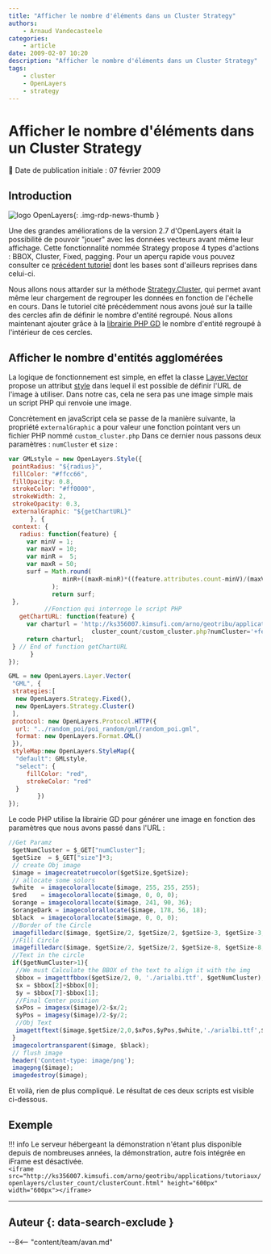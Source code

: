 ```yaml
---
title: "Afficher le nombre d'éléments dans un Cluster Strategy"
authors:
    - Arnaud Vandecasteele
categories:
    - article
date: 2009-02-07 10:20
description: "Afficher le nombre d'éléments dans un Cluster Strategy"
tags:
    - cluster
    - OpenLayers
    - strategy
---
```


# Afficher le nombre d'éléments dans un Cluster Strategy

:calendar: Date de publication initiale : 07 février 2009

## Introduction

![logo OpenLayers](https://cdn.geotribu.fr/img/logos-icones/logiciels_librairies/openlayers.png "logo OpenLayers"){: .img-rdp-news-thumb }

Une des grandes améliorations de la version 2.7 d'OpenLayers était la possibilité de pouvoir "jouer" avec les données vecteurs avant même leur affichage. Cette fonctionnalité nommée Strategy propose 4 types d'actions : BBOX, Cluster, Fixed, pagging. Pour un aperçu rapide vous pouvez consulter ce [précédent tutoriel](http://geotribu.net/node/47) dont les bases sont d'ailleurs reprises dans celui-ci.

Nous allons nous attarder sur la méthode [Strategy.Cluster](http://dev.openlayers.org/releases/OpenLayers-2.7/doc/apidocs/files/OpenLayers/Strategy/Cluster-js.html), qui permet avant même leur chargement de regrouper les données en fonction de l'échelle en cours. Dans le tutoriel cité précédemment nous avons joué sur la taille des cercles afin de définir le nombre d'entité regroupé. Nous allons maintenant ajouter grâce à la [librairie PHP GD](http://fr.php.net/gd) le nombre d'entité regroupé à l'intérieur de ces cercles.

## Afficher le nombre d'entités agglomérées

La logique de fonctionnement est simple, en effet la classe [Layer.Vector](http://dev.openlayers.org/releases/OpenLayers-2.7/doc/apidocs/files/OpenLayers/Layer/Vector-js.html) propose un attribut [style](http://dev.openlayers.org/releases/OpenLayers-2.7/doc/apidocs/files/OpenLayers/Feature/Vector-js.html#OpenLayers.Feature.Vector.style) dans lequel il est possible de définir l'URL de l'image à utiliser. Dans notre cas, cela ne sera pas une image simple mais un script PHP qui renvoie une image.

Concrètement en javaScript cela se passe de la manière suivante, la propriété `externalGraphic` a pour valeur une fonction pointant vers un fichier PHP nommé `custom_cluster.php` Dans ce dernier nous passons deux paramètres : `numCluster` et `size` :

```javascript
var GMLstyle = new OpenLayers.Style({
 pointRadius: "${radius}",
 fillColor: "#ffcc66",
 fillOpacity: 0.8,
 strokeColor: "#ff0000",
 strokeWidth: 2,
 strokeOpacity: 0.3,
 externalGraphic: "${getChartURL}"  
      }, {
 context: {
   radius: function(feature) {  
     var minV = 1;
     var maxV = 10;
     var minR =  5;
     var maxR = 50;
     surf = Math.round(
               minR+((maxR-minR)*((feature.attributes.count-minV)/(maxV-minV)))
            );  
            return surf;
 },
          //Fonction qui interroge le script PHP
   getChartURL: function(feature) {
     var charturl = 'http://ks356007.kimsufi.com/arno/geotribu/applications/tutoriaux/openlayers/
                       cluster_count/custom_cluster.php?numCluster='+feature.attributes.count+'&size='+surf;
     return charturl;
 } // End of function getChartURL
      }
});

GML = new OpenLayers.Layer.Vector(
 "GML", {
 strategies:[
  new OpenLayers.Strategy.Fixed(),
  new OpenLayers.Strategy.Cluster()
 ],
 protocol: new OpenLayers.Protocol.HTTP({
  url: "../random_poi/poi_random/gml/random_poi.gml",
  format: new OpenLayers.Format.GML()
 }),
 styleMap:new OpenLayers.StyleMap({
  "default": GMLstyle,
  "select": {
     fillColor: "red",
     strokeColor: "red"
  }
        })
});
```

Le code PHP utilise la librairie GD pour générer une image en fonction des paramètres que nous avons passé dans l'URL :

```javascript
//Get Paramz
 $getNumCluster = $_GET["numCluster"];
 $getSize  = $_GET["size"]*3;
 // create Obj image
 $image = imagecreatetruecolor($getSize,$getSize);
 // allocate some solors
 $white  = imagecolorallocate($image, 255, 255, 255);
 $red    = imagecolorallocate($image, 0, 0, 0);
 $orange = imagecolorallocate($image, 241, 90, 36);
 $orangeDark = imagecolorallocate($image, 178, 56, 18);
 $black  = imagecolorallocate($image, 0, 0, 0);
 //Border of the Circle
 imagefilledarc($image, $getSize/2, $getSize/2, $getSize-3, $getSize-3, 0, 360 , $orangeDark, IMG_ARC_PIE);
 //Fill Circle
 imagefilledarc($image, $getSize/2, $getSize/2, $getSize-8, $getSize-8, 0, 360 , $orange, IMG_ARC_PIE);
 //Text in the circle
 if($getNumCluster>1){
  //We must Calculate the BBOX of the text to align it with the img
  $bbox = imagettfbbox($getSize/2, 0, './arialbi.ttf', $getNumCluster);
  $x = $bbox[2]+$bbox[0];
  $y = $bbox[7]-$bbox[1];
  //Final Center position
  $xPos = imagesx($image)/2-$x/2;
  $yPos = imagesy($image)/2-$y/2;
  //Obj Text
  imagettftext($image,$getSize/2,0,$xPos,$yPos,$white,'./arialbi.ttf',$getNumCluster);
 }
 imagecolortransparent($image, $black);
 // flush image
 header('Content-type: image/png');
 imagepng($image);
 imagedestroy($image);
```

Et voilà, rien de plus compliqué. Le résultat de ces deux scripts est visible ci-dessous.

## Exemple

!!! info
    Le serveur hébergeant la démonstration n'étant plus disponible depuis de nombreuses années, la démonstration, autre fois intégrée en iFrame est désactivée.  
    `<iframe src="http://ks356007.kimsufi.com/arno/geotribu/applications/tutoriaux/openlayers/cluster_count/clusterCount.html" height="600px" width="600px"></iframe>`

----

## Auteur {: data-search-exclude }

--8<-- "content/team/avan.md"

